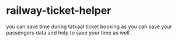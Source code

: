 # railway-ticket-helper
you can save time during tatkaal ticket booking as you can save your passengers data and help to save your time as well.
